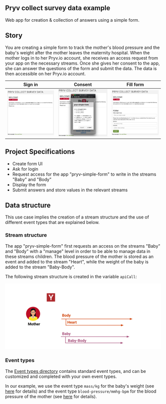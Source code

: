## Pryv collect survey data example 

Web app for creation & collection of answers using a simple form.

## Story

You are creating a simple form to track the mother's blood pressure and the baby's weight after the mother leaves the maternity hospital.
When the mother logs in to her Pryv.io account, she receives an access request from your app on the necessary streams.
Once she gives her consent to the app, she can answer the questions of the form and submit the data. The data is then accessible on her Pryv.io account.

| Sign in                                                 | Consent                                                      | Fill form                                                      |
| ------------------------------------------------------------ | ------------------------------------------------------------ | ------------------------------------------------------------ |
| <img src="images/1-base.png" alt="base" style="zoom:33%;" /> | <img src="images/2-consent.png" alt="consent" style="zoom:33%;" /> | <img src="images/3-authenticated.png" alt="form" style="zoom:33%;" /> |

## Project Specifications

- Create form UI
- Ask for login
- Request access for the app "pryv-simple-form" to write in the streams "Baby" and "Body"
- Display the form
- Submit answers and store values in the relevant streams

## Data structure

This use case implies the creation of a stream structure and the use of different event types that are explained below.

### Stream structure

The app "pryv-simple-form" first requests an access on the streams "Baby" and "Body" with a "manage" level in order to be able to manage data in these streams children.
The blood pressure of the mother is stored as an event and added to the stream "Heart", while the weight of the baby is added to the stream "Baby-Body".

The following stream structure is created in the variable `apiCall`:

![Stream structure](images/README-illustration.svg)

### Event types

The [Event types directory](https://api.pryv.com/event-types/) contains standard event types, and can be customized and completed with your own event types.

In our example, we use the event type `mass/kg` for the baby's weight (see [here](https://api.pryv.com/event-types/#mass) for details) and the event type `blood-pressure/mmhg-bpm` for the blood pressure of the mother (see [here](https://api.pryv.com/event-types/#blood-pressure) for details).
